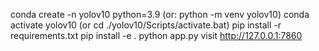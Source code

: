 conda create -n yolov10 python=3.9 (or: python -m venv yolov10)
conda activate yolov10 (or cd ./yolov10/Scripts/activate.bat)
pip install -r requirements.txt
pip install -e .
python app.py
visit http://127.0.0.1:7860
